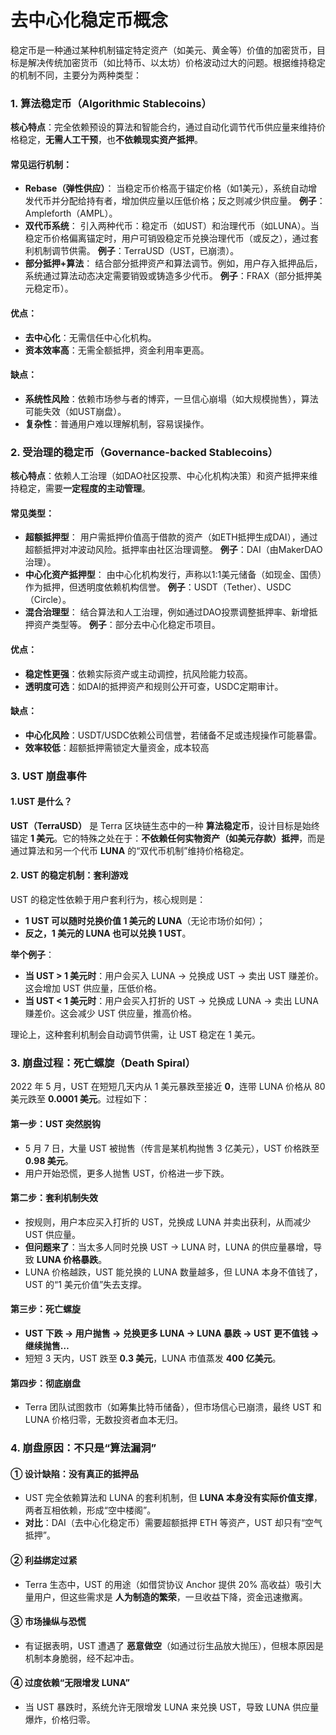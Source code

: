 # 去中心化稳定币概念

稳定币是一种通过某种机制锚定特定资产（如美元、黄金等）价值的加密货币，目标是解决传统加密货币（如比特币、以太坊）价格波动过大的问题。根据维持稳定的机制不同，主要分为两种类型：

### **1. 算法稳定币（Algorithmic Stablecoins）**

**核心特点**：完全依赖预设的算法和智能合约，通过自动化调节代币供应量来维持价格稳定，**无需人工干预**，也**不依赖现实资产抵押**。

#### **常见运行机制**：

- **Rebase（弹性供应）**：
  当稳定币价格高于锚定价格（如1美元），系统自动增发代币并分配给持有者，增加供应量以压低价格；反之则减少供应量。
  **例子**：Ampleforth（AMPL）。
- **双代币系统**：
  引入两种代币：稳定币（如UST）和治理代币（如LUNA）。当稳定币价格偏离锚定时，用户可销毁稳定币兑换治理代币（或反之），通过套利机制调节供需。
  **例子**：TerraUSD（UST，已崩溃）。
- **部分抵押+算法**：
  结合部分抵押资产和算法调节。例如，用户存入抵押品后，系统通过算法动态决定需要销毁或铸造多少代币。
  **例子**：FRAX（部分抵押美元稳定币）。

#### **优点**：

- **去中心化**：无需信任中心化机构。
- **资本效率高**：无需全额抵押，资金利用率更高。

#### **缺点**：

- **系统性风险**：依赖市场参与者的博弈，一旦信心崩塌（如大规模抛售），算法可能失效（如UST崩盘）。
- **复杂性**：普通用户难以理解机制，容易误操作。

### **2. 受治理的稳定币（Governance-backed Stablecoins）**

**核心特点**：依赖人工治理（如DAO社区投票、中心化机构决策）和资产抵押来维持稳定，需要**一定程度的主动管理**。

#### **常见类型**：

- **超额抵押型**：
  用户需抵押价值高于借款的资产（如ETH抵押生成DAI），通过超额抵押对冲波动风险。抵押率由社区治理调整。
  **例子**：DAI（由MakerDAO治理）。
- **中心化资产抵押型**：
  由中心化机构发行，声称以1:1美元储备（如现金、国债）作为抵押，但透明度依赖机构信誉。
  **例子**：USDT（Tether）、USDC（Circle）。
- **混合治理型**：
  结合算法和人工治理，例如通过DAO投票调整抵押率、新增抵押资产类型等。
  **例子**：部分去中心化稳定币项目。

#### **优点**：

- **稳定性更强**：依赖实际资产或主动调控，抗风险能力较高。
- **透明度可选**：如DAI的抵押资产和规则公开可查，USDC定期审计。

#### **缺点**：

- **中心化风险**：USDT/USDC依赖公司信誉，若储备不足或违规操作可能暴雷。
- **效率较低**：超额抵押需锁定大量资金，成本较高

### 3. **UST 崩盘事件**

#### **1.UST 是什么？**

**UST（TerraUSD）** 是 Terra 区块链生态中的一种 **算法稳定币**，设计目标是始终锚定 **1 美元**。它的特殊之处在于：**不依赖任何实物资产（如美元存款）抵押**，而是通过算法和另一个代币 **LUNA** 的“双代币机制”维持价格稳定。

#### **2. UST 的稳定机制：套利游戏**

UST 的稳定性依赖于用户套利行为，核心规则是：

- **1 UST 可以随时兑换价值 1 美元的 LUNA**（无论市场价如何）；
- **反之，1 美元的 LUNA 也可以兑换 1 UST**。

**举个例子**：

- **当 UST > 1 美元时**：用户会买入 LUNA → 兑换成 UST → 卖出 UST 赚差价。这会增加 UST 供应量，压低价格。
- **当 UST < 1 美元时**：用户会买入打折的 UST → 兑换成 LUNA → 卖出 LUNA 赚差价。这会减少 UST 供应量，推高价格。

理论上，这种套利机制会自动调节供需，让 UST 稳定在 1 美元。

### **3. 崩盘过程：死亡螺旋（Death Spiral）**

2022 年 5 月，UST 在短短几天内从 1 美元暴跌至接近 **0**，连带 LUNA 价格从 80 美元跌至 **0.0001 美元**。过程如下：

#### **第一步：UST 突然脱钩**

- 5 月 7 日，大量 UST 被抛售（传言是某机构抛售 3 亿美元），UST 价格跌至 **0.98 美元**。
- 用户开始恐慌，更多人抛售 UST，价格进一步下跌。

#### **第二步：套利机制失效**

- 按规则，用户本应买入打折的 UST，兑换成 LUNA 并卖出获利，从而减少 UST 供应量。
- **但问题来了**：当太多人同时兑换 UST → LUNA 时，LUNA 的供应量暴增，导致 **LUNA 价格暴跌**。
- LUNA 价格越跌，UST 能兑换的 LUNA 数量越多，但 LUNA 本身不值钱了，UST 的“1 美元价值”失去支撑。

#### **第三步：死亡螺旋**

- **UST 下跌 → 用户抛售 → 兑换更多 LUNA → LUNA 暴跌 → UST 更不值钱 → 继续抛售…**
- 短短 3 天内，UST 跌至 **0.3 美元**，LUNA 市值蒸发 **400 亿美元**。

#### **第四步：彻底崩盘**

- Terra 团队试图救市（如筹集比特币储备），但市场信心已崩溃，最终 UST 和 LUNA 价格归零，无数投资者血本无归。

### **4. 崩盘原因：不只是“算法漏洞”**

#### **① 设计缺陷：没有真正的抵押品**

- UST 完全依赖算法和 LUNA 的套利机制，但 **LUNA 本身没有实际价值支撑**，两者互相依赖，形成“空中楼阁”。
- **对比**：DAI（去中心化稳定币）需要超额抵押 ETH 等资产，UST 却只有“空气抵押”。

#### **② 利益绑定过紧**

- Terra 生态中，UST 的用途（如借贷协议 Anchor 提供 20% 高收益）吸引大量用户，但这些需求是 **人为制造的繁荣**，一旦收益下降，资金迅速撤离。

#### **③ 市场操纵与恐慌**

- 有证据表明，UST 遭遇了 **恶意做空**（如通过衍生品放大抛压），但根本原因是机制本身脆弱，经不起冲击。

#### **④ 过度依赖“无限增发 LUNA”**

- 当 UST 暴跌时，系统允许无限增发 LUNA 来兑换 UST，导致 LUNA 供应量爆炸，价格归零。

